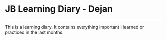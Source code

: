 # JB Learning Diary - Dejan
--------------------------------------------------
This is a learning diary. It contains everything important I learned or practiced in the last months.